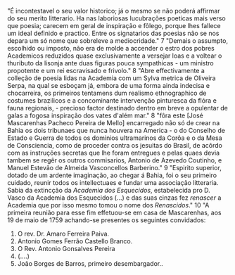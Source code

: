 "É incontestavel o seu valor historico; já o mesmo se não poderá affirmar do seu merito litterario. Ha nas laboriosas lucubrações poeticas mais verso que poesia; carecem em geral de inspiração e fôlego, porque lhes fallece um ideal definido e practico. Entre os signatarios das poesias não se nos depara um só nome que sobreleve a mediocridade." 7
"Demais o assumpto, escolhido ou imposto, não era de molde a accender o estro dos pobres Academicos reduzidos quase exclusivamente a versejar loas e a voltear o thuributo da lisonja ante duas figuras pouca sympathicas - um ministro propotente e um rei escravisado e frivolo." 8
"Abre effectivamente a colleção de poesia lidas na Academia com um Sylva metrica de Oliveira Serpa, na qual se esboçam já, embora de uma forma ainda indecisa e chocarreira, os primeiros tentamens dum realismo ethnographico de costumes brazilicos e a concominante intervenção pinturesca da flóra e fauna regionais, - precioso factor destinado dentro em breve a opulentar de galas a fogosa inspiração dos vates d'além mar." 8
"fôra este [José Mascarenhas Pacheco Pereira de Mello] encarregado não só de crear na Bahia os dois tribunaes que nunca houvera na America - o do Conselho de Estado e Guerra de todos os dominios ultramarinos da Corôa e o da Mesa de Consciencia, como de proceder contra os jesuitas do Brasil, de acôrdo com as instruções secretas que lhe foram entregues e pelas quaes devia tambem se regêr os outros commisarios, Antonio de Azevedo Coutinho, e Manuel Estevão de Almeida Vasconcellos Barberino." 9
"Espirito superior, dotado de um ardente imaginação, ao chegar á Bahia, foi o seu primeiro cuidado, reunir todos os intellectuaes e fundar uma associação litteraria. Sabia da extincção da *Academia dos Esquecidos*, estabelecida pro D. Vasco da Academia dos Esquecidos (...) e das suas cinzas fez *renascer* a Academia que por isso mesmo tomou o nome dos *Renascidos*." 10
"A primeira reunião para esse fim effetuou-se em casa de Mascarenhas, aos 19 de maio de 1759 achando-se presentes os seguintes convidados:
1. O rev. Dr. Amaro Ferreira Paiva.
2. Antonio Gomes Ferrão Castello Branco.
3. O Rev. Antonio Gonsalves Pereira
4. (....)
5. João Borges de Barros, primeiro desembargador..